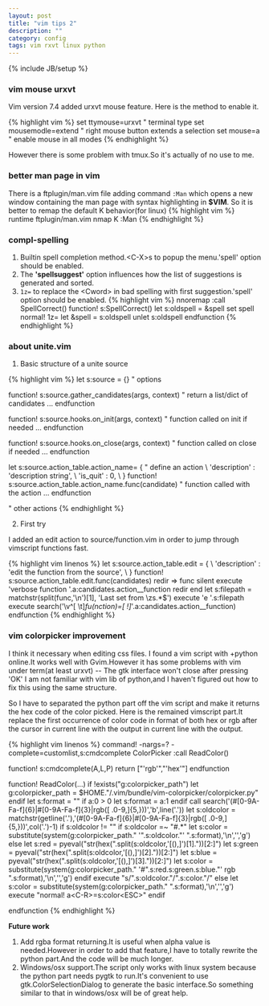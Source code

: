```yaml
---
layout: post
title: "vim tips 2"
description: ""
category: config
tags: vim rxvt linux python
---
```

{% include JB/setup %}

### vim mouse urxvt

Vim version 7.4 added urxvt mouse feature.
Here is the method to enable it.

{% highlight vim %}
set ttymouse=urxvt    " terminal type
set mousemodle=extend " right mouse button extends a selection
set mouse=a           " enable mouse in all modes
{% endhighlight %}

However there is some problem with tmux.So it's actually of no use to me.

### better man page in vim
There is a ftplugin/man.vim file adding command `:Man` which opens a new window containing the man page with syntax highlighting in **$VIM**.
So it is better to remap the default K behavior(for linux)
{% highlight vim %}
runtime ftplugin/man.vim
nmap K :Man <cword><CR>
{% endhighlight %}

### compl-spelling

1. Builtin spell completion method.&lt;C-X&gt;s to popup the menu.'spell' option should be enabled.
2. The **'spellsuggest'** option influences how the list of suggestions is generated and sorted.
3. `1z=` to replace the &lt;Cword&gt; in bad spelling with first suggestion.'spell' option should be enabled.
{% highlight vim %}
nnoremap <C-y> :call <SID>SpellCorrect()<CR>
    function! s:SpellCorrect()
        let s:oldspell = &spell
        set spell
        normal! 1z=
        let &spell = s:oldspell
        unlet s:oldspell
    endfunction
{% endhighlight %}

### about unite.vim

1. Basic structure of a unite source

{% highlight vim %}
let s:source = {} " options

function! s:source.gather_candidates(args, context) " return a list/dict of candidates
...
endfunction

function! s:source.hooks.on_init(args, context) " function called on init if needed
...
endfunction

function! s:source.hooks.on_close(args, context) " function called on close if needed
...
endfunction

let s:source.action_table.action_name= { " define an action
      \ 'description' : 'description string',
      \ 'is_quit' : 0,
      \ }
function! s:source.action_table.action_name.func(candidate) " function called with the action
...
endfunction

" other actions
{% endhighlight %}

2. First try

I added an edit action to source/function.vim in order to jump through vimscript functions fast.

{% highlight vim linenos %}
let s:source.action_table.edit = {
      \ 'description' : 'edit the function from the source',
      \ }
function! s:source.action_table.edit.func(candidates)
    redir => func
    silent execute 'verbose function '.a:candidates.action__function
    redir end
    let s:filepath = matchstr(split(func,'\n')[1], 'Last set from \zs.*$')
    execute 'e '.s:filepath
    execute search('\v^[ \t]*fu(nction)=[ !]*'.a:candidates.action__function)
endfunction
{% endhighlight %}

### vim colorpicker improvement

I think it necessary when editing css files.
I found a vim script with +python online.It works well with Gvim.However it has some problems with
vim under term(at least urxvt) -- The gtk interface won't close after pressing 'OK'
I am not familiar with vim lib of python,and I haven't figured out how to fix this using the same structure.

So I have to separated the python part off the vim script and make it returns the hex code of the color picked.
Here is the remained vimscript part.It replace the first occurrence of color code in format of both hex or rgb after the cursor in current line with the output in current line with the output.

{% highlight vim linenos %}
command! -nargs=? -complete=customlist,s:cmdcomplete ColorPicker :call ReadColor(<args>)

function! s:cmdcomplete(A,L,P)
    return ["'rgb'","'hex'"]
endfunction

function! ReadColor(...)
    if !exists("g:colorpicker_path")
        let g:colorpicker_path = $HOME."/.vim/bundle/vim-colorpicker/colorpicker.py"
    endif
    let s:format = ""
    if a:0 > 0
        let s:format = a:1
    endif
    call search('\(#[0-9A-Fa-f]\{6}\|#[0-9A-Fa-f]\{3}\|rgb([ .0-9,]\{5,})\)','b',line('.'))
    let s:oldcolor = matchstr(getline('.'),'\(#[0-9A-Fa-f]\{6}\|#[0-9A-Fa-f]\{3}\|rgb([ .0-9,]\{5,})\)',col('.')-1)
    if s:oldcolor != ""
        if s:oldcolor =~ "#.*"
            let s:color = substitute(system(g:colorpicker_path." '".s:oldcolor."' ".s:format),'\n','','g')
        else
            let s:red   = pyeval("str(hex(".split(s:oldcolor,'[(),]')[1]."))[2:]")
            let s:green = pyeval("str(hex(".split(s:oldcolor,'[(),]')[2]."))[2:]")
            let s:blue  = pyeval("str(hex(".split(s:oldcolor,'[(),]')[3]."))[2:]")
            let s:color = substitute(system(g:colorpicker_path." '#".s:red.s:green.s:blue."' rgb ".s:format),'\n','','g')
        endif
            execute "s/".s:oldcolor."/".s:color."/"
    else
        let s:color = substitute(system(g:colorpicker_path." ".s:format),'\n','','g')
        execute "normal! a\<C-R>=s:color\<ESC>"
    endif

endfunction
{% endhighlight %}

**Future work**
1. Add rgba format returning.It is useful when alpha value is needed.However in order to add that feature,I have to totally rewrite the python part.And the code will be much longer.
2. Windows/osx support.The script only works with linux system because the python part needs pygtk to run.It's convenient to use gtk.ColorSelectionDialog to generate
the basic interface.So something similar to that in windows/osx will be of great help.

